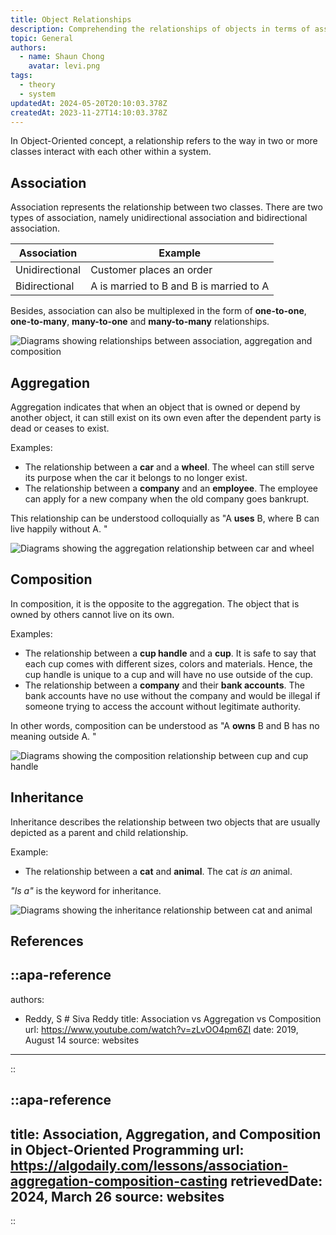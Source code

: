 ```yaml
---
title: Object Relationships
description: Comprehending the relationships of objects in terms of association, inheritance, aggregation and composition
topic: General
authors:
  - name: Shaun Chong
    avatar: levi.png
tags:
  - theory
  - system
updatedAt: 2024-05-20T20:10:03.378Z
createdAt: 2023-11-27T14:10:03.378Z
---
```


In Object-Oriented concept, a relationship refers to the way in two or more classes interact with each other within a system.

<!--more-->

## Association

Association represents the relationship between two classes. There are two types of association, namely unidirectional association and bidirectional association.

| Association    | Example                                 |
| -------------- | --------------------------------------- |
| Unidirectional | Customer places an order                |
| Bidirectional  | A is married to B and B is married to A |

Besides, association can also be multiplexed in the form of **one-to-one**, **one-to-many**, **many-to-one** and **many-to-many** relationships.

![Diagrams showing relationships between association, aggregation and composition](/images/object-relationships/association.png)

## Aggregation

Aggregation indicates that when an object that is owned or depend by another object, it can still exist on its own even after the dependent party is dead or ceases to exist.

Examples:

- The relationship between a **car** and a **wheel**. The wheel can still serve its purpose when the car it belongs to no longer exist.
- The relationship between a **company** and an **employee**. The employee can apply for a new company when the old company goes bankrupt.

This relationship can be understood colloquially as "A **uses** B, where B can live happily without A. "

![Diagrams showing the aggregation relationship between car and wheel](/images/object-relationships/aggregation.png)

## Composition

In composition, it is the opposite to the aggregation. The object that is owned by others cannot live on its own.

Examples:

- The relationship between a **cup handle** and a **cup**. It is safe to say that each cup comes with different sizes, colors and materials. Hence, the cup handle is unique to a cup and will have no use outside of the cup.
- The relationship between a **company** and their **bank accounts**. The bank accounts have no use without the company and would be illegal if someone trying to access the account without legitimate authority.

In other words, composition can be understood as "A **owns** B and B has no meaning outside A. "

![Diagrams showing the composition relationship between cup and cup handle](/images/object-relationships/composition.png)

## Inheritance

Inheritance describes the relationship between two objects that are usually depicted as a parent and child relationship.

Example:

- The relationship between a **cat** and **animal**. The cat _is an_ animal.

_"Is a"_ is the keyword for inheritance.

![Diagrams showing the inheritance relationship between cat and animal](/images/object-relationships/inheritance.png)

## References

<!-- prettier-ignore-start -->
::apa-reference
---
authors:
 - Reddy, S # Siva Reddy
title: Association vs Aggregation vs Composition
url: https://www.youtube.com/watch?v=zLvOO4pm6ZI
date: 2019, August 14
source: websites
---
::

::apa-reference
---
title: Association, Aggregation, and Composition in Object-Oriented Programming
url: https://algodaily.com/lessons/association-aggregation-composition-casting
retrievedDate: 2024, March 26
source: websites
---
::
<!-- prettier-ignore-end -->
